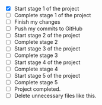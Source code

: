 - [x] Start stage 1 of the project
- [ ] Complete stage 1 of the project
- [ ] Finish my changes
- [ ] Push my commits to GitHub
- [ ] Start stage 2 of the project
- [ ] Complete stage 2
- [ ] Start stage 3 of the project
- [ ] Complete stage 3 
- [ ] Start stage 4 of the project
- [ ] Complete stage 4 
- [ ] Start stage 5 of the project
- [ ] Complete stage 5
- [ ] Project completed. 
- [ ] Delete unnecessary files like this.
